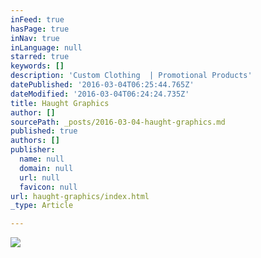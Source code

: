 ```yaml
---
inFeed: true
hasPage: true
inNav: true
inLanguage: null
starred: true
keywords: []
description: 'Custom Clothing  | Promotional Products'
datePublished: '2016-03-04T06:25:44.765Z'
dateModified: '2016-03-04T06:24:24.735Z'
title: Haught Graphics
author: []
sourcePath: _posts/2016-03-04-haught-graphics.md
published: true
authors: []
publisher:
  name: null
  domain: null
  url: null
  favicon: null
url: haught-graphics/index.html
_type: Article

---
```

![](https://the-grid-user-content.s3-us-west-2.amazonaws.com/40780763-5a2d-47b7-a67b-ba400c7aec5d.png)